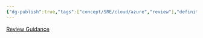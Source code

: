```yaml
---
{"dg-publish":true,"tags":["concept/SRE/cloud/azure","review"],"definition":"Guidance for architecting solutions on Azure using established patterns and practices","ms-learn-url":"(https://learn.microsoft.com/en-us/azure/architecture/)","permalink":"/concepts/azure-architecture-center/","dgPassFrontmatter":true}
---
```


[Review Guidance](https://learn.microsoft.com/en-us/assessments/azure-architecture-review/)

